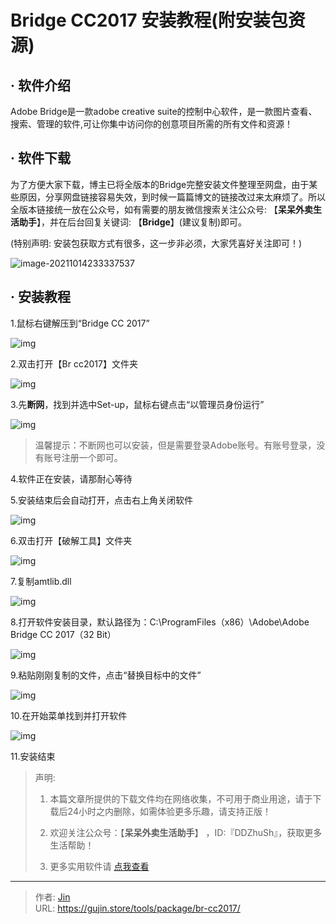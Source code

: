 # Bridge CC2017 安装教程(附安装包资源)


## · 软件介绍
Adobe Bridge是一款adobe creative suite的控制中心软件，是一款图片查看、搜索、管理的软件,可让你集中访问你的创意项目所需的所有文件和资源！

## · 软件下载
为了方便大家下载，博主已将全版本的Bridge完整安装文件整理至网盘，由于某些原因，分享网盘链接容易失效，到时候一篇篇博文的链接改过来太麻烦了。所以全版本链接统一放在公众号，如有需要的朋友微信搜索关注公众号: 【**呆呆外卖生活助手**】，并在后台回复关键词: 【**Bridge**】(建议复制)即可。

(特别声明: 安装包获取方式有很多，这一步非必须，大家凭喜好关注即可！)

![image-20211014233337537](https://img.gujin.store/img/image-20211014233337537.png)

## · 安装教程

1.鼠标右键解压到“Bridge CC 2017”

![img](https://img.gujin.store/img/v2-2d259bda12ed24713ea294b60c3007ff_720w.png)

2.双击打开【Br cc2017】文件夹

![img](https://img.gujin.store/img/v2-5896a4beea4b1b5cb0d14ef4d48f2b01_720w.png)

3.先**断网**，找到并选中Set-up，鼠标右键点击“以管理员身份运行”

![img](https://img.gujin.store/img/v2-7f8f3419cd275d653b64b73812d165c1_720w.png)

> 温馨提示：不断网也可以安装，但是需要登录Adobe账号。有账号登录，没有账号注册一个即可。

4.软件正在安装，请那耐心等待

5.安装结束后会自动打开，点击右上角关闭软件

![img](https://img.gujin.store/img/v2-2f4a2704196c8ffea011326d795fb26b_720w.png)

6.双击打开【破解工具】文件夹

![img](https://img.gujin.store/img/v2-abec58df8383550444ee44010ca5f248_720w.png)



7.复制amtlib.dll

![img](https://img.gujin.store/img/v2-3deab8642158b72b5e6fdbfb6a74c378_720w.png)

8.打开软件安装目录，默认路径为：C:\ProgramFiles（x86）\Adobe\Adobe Bridge CC 2017（32 Bit）

![img](https://img.gujin.store/img/v2-4395491da9b6448e80b9935b7b93a495_720w.png)

9.粘贴刚刚复制的文件，点击“替换目标中的文件”

![img](https://img.gujin.store/img/v2-82abb4a6c57e871341dfedddfbf6c65b_720w.png)

10.在开始菜单找到并打开软件

![img](https://img.gujin.store/img/v2-182a6c60613415854266e5b689185ac8_720w.png)

11.安装结束




> 声明: 
>
> 1. 本篇文章所提供的下载文件均在网络收集，不可用于商业用途，请于下载后24小时之内删除，如需体验更多乐趣，请支持正版！
>
> 2. 欢迎关注公众号：【**呆呆外卖生活助手**】 ，ID:『DDZhuSh』，获取更多生活帮助！
>
> 3. 更多实用软件请  [点我查看](/tools)


---

> 作者: [Jin](https://img.gujin.store/img/favicon.ico)  
> URL: https://gujin.store/tools/package/br-cc2017/  

